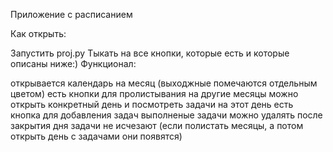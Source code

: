 Приложение с расписанием

Как открыть:

Запустить proj.py
Тыкать на все кнопки, которые есть и которые описаны ниже:)
Функционал:

открывается календарь на месяц (выходжные помечаются отдельным цветом)
есть кнопки для пролистывания на другие месяцы
можно открыть конкретный день и посмотреть задачи на этот день
есть кнопка для добавления задач
выполненые задачи можно удалять
после закрытия дня задачи не исчезают (если полистать месяцы, а потом открыть день с задачами они появятся)
